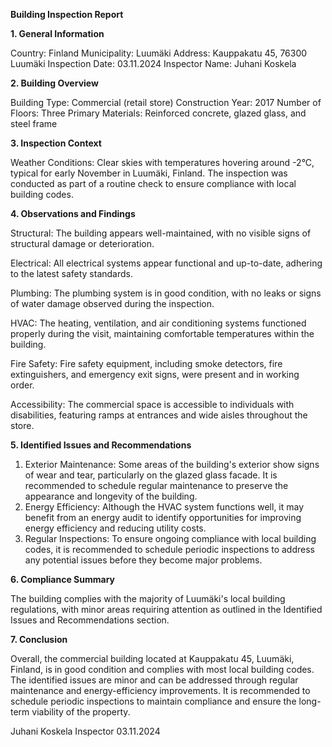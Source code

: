  **Building Inspection Report**

**1. General Information**

Country: Finland
Municipality: Luumäki
Address: Kauppakatu 45, 76300 Luumäki
Inspection Date: 03.11.2024
Inspector Name: Juhani Koskela

**2. Building Overview**

Building Type: Commercial (retail store)
Construction Year: 2017
Number of Floors: Three
Primary Materials: Reinforced concrete, glazed glass, and steel frame

**3. Inspection Context**

Weather Conditions: Clear skies with temperatures hovering around -2°C, typical for early November in Luumäki, Finland. The inspection was conducted as part of a routine check to ensure compliance with local building codes.

**4. Observations and Findings**

Structural: The building appears well-maintained, with no visible signs of structural damage or deterioration.

Electrical: All electrical systems appear functional and up-to-date, adhering to the latest safety standards.

Plumbing: The plumbing system is in good condition, with no leaks or signs of water damage observed during the inspection.

HVAC: The heating, ventilation, and air conditioning systems functioned properly during the visit, maintaining comfortable temperatures within the building.

Fire Safety: Fire safety equipment, including smoke detectors, fire extinguishers, and emergency exit signs, were present and in working order.

Accessibility: The commercial space is accessible to individuals with disabilities, featuring ramps at entrances and wide aisles throughout the store.

**5. Identified Issues and Recommendations**

1. Exterior Maintenance: Some areas of the building's exterior show signs of wear and tear, particularly on the glazed glass facade. It is recommended to schedule regular maintenance to preserve the appearance and longevity of the building.
2. Energy Efficiency: Although the HVAC system functions well, it may benefit from an energy audit to identify opportunities for improving energy efficiency and reducing utility costs.
3. Regular Inspections: To ensure ongoing compliance with local building codes, it is recommended to schedule periodic inspections to address any potential issues before they become major problems.

**6. Compliance Summary**

The building complies with the majority of Luumäki's local building regulations, with minor areas requiring attention as outlined in the Identified Issues and Recommendations section.

**7. Conclusion**

Overall, the commercial building located at Kauppakatu 45, Luumäki, Finland, is in good condition and complies with most local building codes. The identified issues are minor and can be addressed through regular maintenance and energy-efficiency improvements. It is recommended to schedule periodic inspections to maintain compliance and ensure the long-term viability of the property.

Juhani Koskela
Inspector
03.11.2024